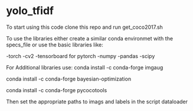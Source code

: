 # yolo_tfidf

To start using this code clone this repo and run get_coco2017.sh

To use the libraries either create a similar conda environmet with the specs_file or use the basic libraries like:

-torch 
-cv2
-tensorboard for pytorch
-numpy
-pandas
-scipy

For Additional libraries use:
conda install -c conda-forge imgaug

conda install -c conda-forge bayesian-optimization

conda install -c conda-forge pycocotools


Then set the appropriate paths to imags and labels in the script dataloader
